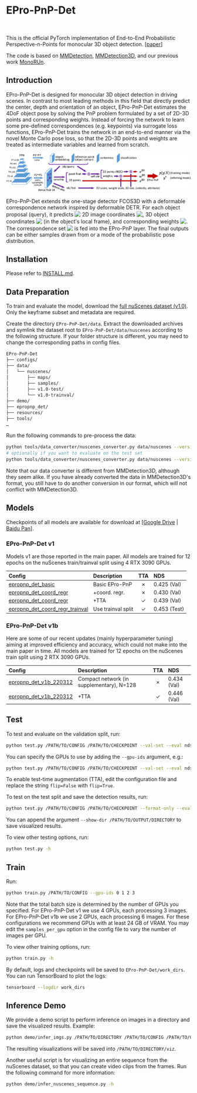 # EPro-PnP-Det

<img src="resources/viz.gif" alt=""/>

This is the official PyTorch implementation of End-to-End Probabilistic Perspective-n-Points for monocular 3D object detection. [[paper](https://arxiv.org/pdf/2203.13254.pdf)]

The code is based on [MMDetection](https://github.com/open-mmlab/mmdetection), [MMDetection3D](https://github.com/open-mmlab/mmdetection3d), and our previous work [MonoRUn](https://github.com/tjiiv-cprg/MonoRUn).

## Introduction

EPro-PnP-Det is designed for monocular 3D object detection in driving scenes. In contrast to most leading methods in this field that directly predict the center, depth and orientation of an object, EPro-PnP-Det estimates the 4DoF object pose by solving the PnP problem formulated by a set of 2D-3D points and corresponding weights. Instead of forcing the network to learn some pre-defined correspondences (e.g. keypoints) via surrogate loss functions, EPro-PnP-Det trains the network in an end-to-end manner via the novel Monte Carlo pose loss, so that the 2D-3D points and weights are treated as intermediate variables and learned from scratch.

<img src="./resources/architecture.png" alt=""/>

EPro-PnP-Det extends the one-stage detector FCOS3D with a deformable correspondence network inspired by deformable DETR. For each object proposal (query), it predicts <!-- $N$ --> <img style="transform: translateY(0.1em); background: white;" src="https://latex.codecogs.com/svg.latex?N"> 2D image coordinates <!-- $x^\text{2D} \in \mathbb{R}^2$ --> <img style="transform: translateY(0.1em); background: white;" src="https://latex.codecogs.com/svg.latex?x%5E%5Ctext%7B2D%7D%20%5Cin%20%5Cmathbb%7BR%7D%5E2">, 3D object coordinates <!-- $x^\text{3D} \in \mathbb{R}^3$ --> <img style="transform: translateY(0.1em); background: white;" src="https://latex.codecogs.com/svg.latex?x%5E%5Ctext%7B3D%7D%20%5Cin%20%5Cmathbb%7BR%7D%5E3"> (in the object's local frame), and corresponding weights <!-- $w^\text{2D} \in \mathbb{R}^2_+$ --> <img style="transform: translateY(0.1em); background: white;" src="https://latex.codecogs.com/svg.latex?w%5E%5Ctext%7B2D%7D%20%5Cin%20%5Cmathbb%7BR%7D%5E2_%2B">. The correspondence set <!-- $\{x^\text{2D}_i, x^\text{3D}_i, w^\text{2D}_i|i=1 \cdots N\}$ --> <img style="transform: translateY(0.1em); background: white;" src="https://latex.codecogs.com/svg.latex?%5C%7Bx%5E%5Ctext%7B2D%7D_i%2C%20x%5E%5Ctext%7B3D%7D_i%2C%20w%5E%5Ctext%7B2D%7D_i%7Ci%3D1%20%5Ccdots%20N%5C%7D"> is fed into the EPro-PnP layer. The final outputs can be either samples drawn from or a mode of the probabilistic pose distribution. 

## Installation

Please refer to [INSTALL.md](INSTALL.md).

## Data Preparation

To train and evaluate the model, download the [full nuScenes dataset (v1.0)](https://www.nuscenes.org/nuscenes#download). Only the keyframe subset and metadata are required.

Create the directory `EPro-PnP-Det/data`. Extract the downloaded archives and symlink the dataset root to `EPro-PnP-Det/data/nuscenes` according to the following structure. If your folder structure is different, you may need to change the corresponding paths in config files.

```
EPro-PnP-Det
├── configs/
├── data/
│   └── nuscenes/
│       ├── maps/
│       ├── samples/
│       ├── v1.0-test/
│       └── v1.0-trainval/
├── demo/
├── epropnp_det/
├── resources/
├── tools/
…
```

Run the following commands to pre-process the data:

```bash
python tools/data_converter/nuscenes_converter.py data/nuscenes --version v1.0-trainval
# optionally if you want to evaluate on the test set
python tools/data_converter/nuscenes_converter.py data/nuscenes --version v1.0-test
```

Note that our data converter is different from MMDetection3D, although they seem alike. If you have already converted the data in MMDetection3D's format, you still have to do another conversion in our format, which will not conflict with MMDetection3D. 

## Models

Checkpoints of all models are available for download at [[Google Drive](https://drive.google.com/drive/folders/1AWRg09fkt66I8rgrp33Lwb9l6-D6Gjrg) | [Baidu Pan](https://pan.baidu.com/s/1j7xgkwD-rcxHMaNupRP_bQ?pwd=cx5b#list/path=%2FEPro-PnP-Det)].

### EPro-PnP-Det v1

Models v1 are those reported in the main paper. All models are trained for 12 epochs on the nuScenes train/trainval split using 4 RTX 3090 GPUs. 

| Config | Description | TTA | NDS |
| :--- | :--- | :---: | :--- |
| [epropnp_det_basic](configs/epropnp_det_basic.py) | Basic EPro-PnP | ✗ | 0.425 (Val) |
| [epropnp_det_coord_regr](configs/epropnp_det_coord_regr.py) | +coord. regr.| ✗ | 0.430 (Val) |
| [epropnp_det_coord_regr](configs/epropnp_det_coord_regr.py) | +TTA | ✓ | 0.439 (Val) |
| [epropnp_det_coord_regr_trainval](configs/epropnp_det_coord_regr.py) | Use trainval split | ✓ | 0.453 (Test) |

### EPro-PnP-Det v1b

Here are some of our recent updates (mainly hyperparameter tuning) aiming at improved efficiency and accuracy, which could not make into the main paper in time. All models are trained for 12 epochs on the nuScenes train split using 2 RTX 3090 GPUs.

| Config | Description | TTA | NDS |
| :--- | :--- | :---: | :--- |
| [epropnp_det_v1b_220312](configs/epropnp_det_v1b_220312.py) | Compact network (in supplementary), N=128 | ✗ | 0.434 (Val) |
| [epropnp_det_v1b_220312](configs/epropnp_det_v1b_220312.py) | +TTA | ✓ | 0.446 (Val) |

## Test

To test and evaluate on the validation split, run:

```bash
python test.py /PATH/TO/CONFIG /PATH/TO/CHECKPOINT --val-set --eval nds
```

You can specify the GPUs to use by adding the `--gpu-ids` argument, e.g.:

```bash
python test.py /PATH/TO/CONFIG /PATH/TO/CHECKPOINT --val-set --eval nds --gpu-ids 0 1 2 3  # distributed test on 4 GPUs
```

To enable test-time augmentation (TTA), edit the configuration file and replace the string `flip=False` with `flip=True`.

To test on the test split and save the detection results, run:

```bash
python test.py /PATH/TO/CONFIG /PATH/TO/CHECKPOINT --format-only --eval-options jsonfile_prefix=/PATH/TO/OUTPUT/DIRECTORY
```

You can append the argument `--show-dir /PATH/TO/OUTPUT/DIRECTORY` to save visualized results.

To view other testing options, run:

```bash
python test.py -h
```

## Train

Run:

```bash
python train.py /PATH/TO/CONFIG --gpu-ids 0 1 2 3
```

Note that the total batch size is determined by the number of GPUs you specified. For EPro-PnP-Det v1 we use 4 GPUs, each processing 3 images. For EPro-PnP-Det v1b we use 2 GPUs, each processing 6 images. For these configurations we recommend GPUs with at least 24 GB of VRAM. You may edit the `samples_per_gpu` option in the config file to vary the number of images per GPU.

To view other training options, run:

```bash
python train.py -h
```

By default, logs and checkpoints will be saved to `EPro-PnP-Det/work_dirs`. You can run TensorBoard to plot the logs:

```bash
tensorboard --logdir work_dirs
```

## Inference Demo

We provide a demo script to perform inference on images in a directory and save the visualized results. Example:

```bash
python demo/infer_imgs.py /PATH/TO/DIRECTORY /PATH/TO/CONFIG /PATH/TO/CHECKPOINT --intrinsic demo/nus_cam_front.csv --show-views 3d bev mc
```

The resulting visualizations will be saved into `/PATH/TO/DIRECTORY/viz`.

Another useful script is for visualizing an entire sequence from the nuScenes dataset, so that you can create video clips from the frames. Run the following command for more information:

```bash
python demo/infer_nuscenes_sequence.py -h
```
